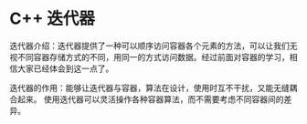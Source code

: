 # C++ 迭代器

迭代器介绍：迭代器提供了一种可以顺序访问容器各个元素的方法，可以让我们无视不同容器存储方式的不同，用同一的方式访问数据。经过前面对容器的学习，相信大家已经体会到这一点了。

迭代器的作用：能够让迭代器与容器，算法在设计，使用时互不干扰，又能无缝耦合起来。 使用迭代器可以灵活操作各种容器算法，而不需要考虑不同容器间的差异。
